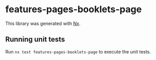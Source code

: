 # features-pages-booklets-page

This library was generated with [Nx](https://nx.dev).

## Running unit tests

Run `nx test features-pages-booklets-page` to execute the unit tests.
